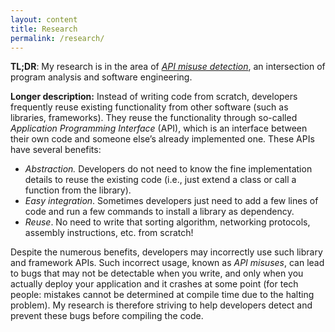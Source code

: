 ```yaml
---
layout: content
title: Research
permalink: /research/
---
```


**TL;DR**: My research is in the area of [*API misuse
detection*](https://sarahnadi.org/smr/api-misuse/), an intersection of program
analysis and software engineering.


**Longer description:** Instead of writing code from scratch, developers
frequently reuse existing functionality from other software (such as libraries,
frameworks). They reuse the functionality through so-called *Application
Programming Interface* (API), which is an interface between their own code
and someone else’s already implemented one. These APIs have several benefits:
- *Abstraction.* Developers do not need to know the fine implementation details
to reuse the existing code (i.e., just extend a class or call a function from the
library).
- *Easy integration*. Sometimes developers just need to add a few lines of code
and run a few commands to install a library as dependency.
- *Reuse*. No need to write that sorting algorithm, networking protocols,
assembly instructions, etc. from scratch!

Despite the numerous benefits, developers may incorrectly use such library and
framework APIs. Such incorrect usage, known as *API misuses*, can lead to bugs
that may not be detectable when you write, and only when you actually deploy
your application and it crashes at some point (for tech people: mistakes cannot
be determined at compile time due to the halting problem). My research is
therefore striving to help developers detect and prevent these bugs before
compiling the code.

<!--**Other work:** Earlier in my master's degree, I spent some time in the area of
software variability and reuse (e.g., software product lines, variability
implementation strategies). We collaborated with the [IBM/Eclipse
OMR](https://github.com/eclipse/omr) team to help them better understand the
challenges and constraints in their software, and subsequently [provided
guidance](https://github.com/eclipse/omr/issues/5276#issue-630075221) on how to
tackle these problems.-->


